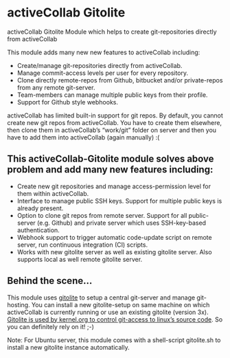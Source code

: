 # activeCollab Gitolite

activeCollab Gitolite Module which helps to create git-repositories directly from activeCollab

This module adds many new new features to activeCollab including:

* Create/manage git-repositories directly from activeCollab.
* Manage commit-access levels per user for every repository.
* Clone directly remote-repos from Github, bitbucket and/or private-repos from any remote git-server.
* Team-members can manage multiple public keys from their profile.
* Support for Github style webhooks.

activeCollab has limited built-in support for git repos. By default, you cannot create new git repos from activeCollab. You have to create them elsewhere, then clone them in activeCollab’s “work/git” folder on server and then you have to add them into activeCollab (again manually) :(

## This activeCollab-Gitolite module solves above problem and add many new features including:

* Create new git repositories and manage access-permission level for them within activeCollab.
* Interface to manage public SSH keys. Support for multiple public keys is already present.
* Option to clone git repos from remote server. Support for all public-server (e.g. Github) and private server which uses SSH-key-based authentication.
* Webhook support to trigger automatic code-update script on remote server, run continuous integration (CI) scripts.
* Works with new gitolite server as well as existing gitolite server. Also supports local as well remote gitolite server.

## Behind the scene…

This module uses [gitolite](https://github.com/sitaramc/gitolite) to setup a central git-server and manage git-hosting. You can install a new gitolite-setup on same machine on which activeCollab is currently running or use an existing gitolite (version 3x). [Gitolite is used by kernel.org to control git-access to linux’s source code](http://www.kernel.org/faq/#whygitolite). So you can definitely rely on it! ;-)

Note: For Ubuntu server, this module comes with a shell-script gitolite.sh to install a new gitolite instance automatically.
